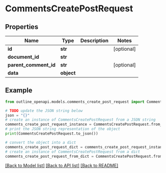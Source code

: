# CommentsCreatePostRequest


## Properties

Name | Type | Description | Notes
------------ | ------------- | ------------- | -------------
**id** | **str** |  | [optional] 
**document_id** | **str** |  | 
**parent_comment_id** | **str** |  | [optional] 
**data** | **object** |  | 

## Example

```python
from outline_openapi.models.comments_create_post_request import CommentsCreatePostRequest

# TODO update the JSON string below
json = "{}"
# create an instance of CommentsCreatePostRequest from a JSON string
comments_create_post_request_instance = CommentsCreatePostRequest.from_json(json)
# print the JSON string representation of the object
print(CommentsCreatePostRequest.to_json())

# convert the object into a dict
comments_create_post_request_dict = comments_create_post_request_instance.to_dict()
# create an instance of CommentsCreatePostRequest from a dict
comments_create_post_request_from_dict = CommentsCreatePostRequest.from_dict(comments_create_post_request_dict)
```
[[Back to Model list]](../README.md#documentation-for-models) [[Back to API list]](../README.md#documentation-for-api-endpoints) [[Back to README]](../README.md)


